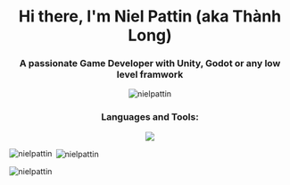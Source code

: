 <h1 align="center"><strong>Hi there, I'm Niel Pattin (aka Thành Long)</strong></h1>


<h3 align="center">A passionate Game Developer with Unity, Godot or any low level framwork</h3>

<p align="center"> <img src="https://komarev.com/ghpvc/?username=nielpattin&label=Profile%20views&color=0e75b6&style=flat" alt="nielpattin" /> </p>

<h3 align="center">Languages and Tools:</h3>
<p align="center">
  <a href="https://go-skill-icons.vercel.app">
    <img src="https://go-skill-icons.vercel.app/api/icons??i=unity,godot,cs,lua,blender,appwrite,aws,bash,docker,firebase,git,kubernetes,linux,mongodb,nodejs,postgres,redis,sqlite,svelte,arch&perline=10&theme=dark" />
  </a>
</p>

<p><img align="left" src="https://github-readme-stats.vercel.app/api/top-langs?username=nielpattin&show_icons=true&locale=en&layout=compact" alt="nielpattin" /></p>

<p>&nbsp;<img align="center" src="https://github-readme-stats.vercel.app/api?username=nielpattin&show_icons=true&locale=en" alt="nielpattin" /></p>

<p><img align="center" src="https://github-readme-streak-stats.herokuapp.com/?user=nielpattin&" alt="nielpattin" /></p>
